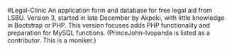 #Legal-Clinic
An application form and database for free legal aid from LSBU. Version 3, started in late December by Akpeki, with little knowledge in Bootstrap or PHP. This version focuses adds PHP functionality and preparation for MySQL functions. (PrinceJohn-lvopanda is listed as a contributor. This is a moniker.)
